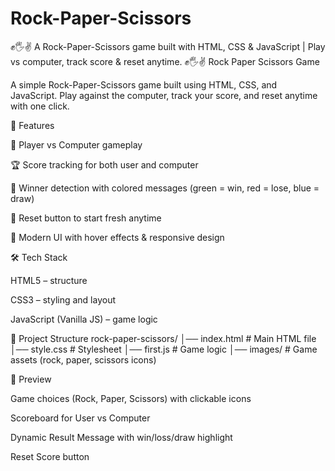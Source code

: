 # Rock-Paper-Scissors
✊🖐️✌️ A Rock-Paper-Scissors game built with HTML, CSS &amp; JavaScript | Play vs computer, track score &amp; reset anytime.
✊🖐️✌️ Rock Paper Scissors Game

A simple Rock-Paper-Scissors game built using HTML, CSS, and JavaScript.
Play against the computer, track your score, and reset anytime with one click.

🚀 Features

👤 Player vs Computer gameplay

🏆 Score tracking for both user and computer

🎯 Winner detection with colored messages (green = win, red = lose, blue = draw)

🔄 Reset button to start fresh anytime

🎨 Modern UI with hover effects & responsive design

🛠️ Tech Stack

HTML5 – structure

CSS3 – styling and layout

JavaScript (Vanilla JS) – game logic

📂 Project Structure
rock-paper-scissors/
│── index.html    # Main HTML file
│── style.css     # Stylesheet
│── first.js      # Game logic
│── images/       # Game assets (rock, paper, scissors icons)

📸 Preview

Game choices (Rock, Paper, Scissors) with clickable icons

Scoreboard for User vs Computer

Dynamic Result Message with win/loss/draw highlight

Reset Score button
